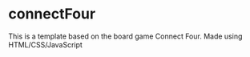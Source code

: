 # connectFour

This is a template based on the board game Connect Four. Made using HTML/CSS/JavaScript
